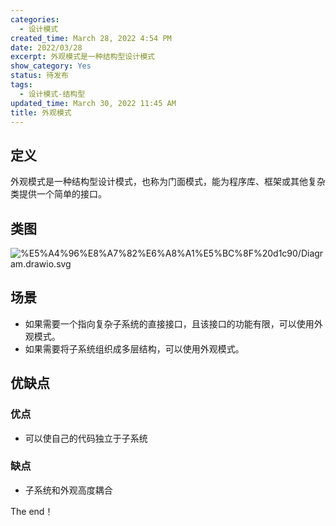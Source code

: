 ```yaml
---
categories:
  - 设计模式
created_time: March 28, 2022 4:54 PM
date: 2022/03/28
excerpt: 外观模式是一种结构型设计模式
show_category: Yes
status: 待发布
tags:
  - 设计模式-结构型
updated_time: March 30, 2022 11:45 AM
title: 外观模式
---
```



## 定义

外观模式是一种结构型设计模式，也称为门面模式，能为程序库、框架或其他复杂类提供一个简单的接口。

## 类图

![%E5%A4%96%E8%A7%82%E6%A8%A1%E5%BC%8F%20d1c90/Diagram.drawio.svg](/notion_images/dd938c4621050a72e5502bc8aa55323a.svg)

## 场景

- 如果需要一个指向复杂子系统的直接接口，且该接口的功能有限，可以使用外观模式。
- 如果需要将子系统组织成多层结构，可以使用外观模式。

## 优缺点

### 优点

- 可以使自己的代码独立于子系统

### 缺点

- 子系统和外观高度耦合

The end！